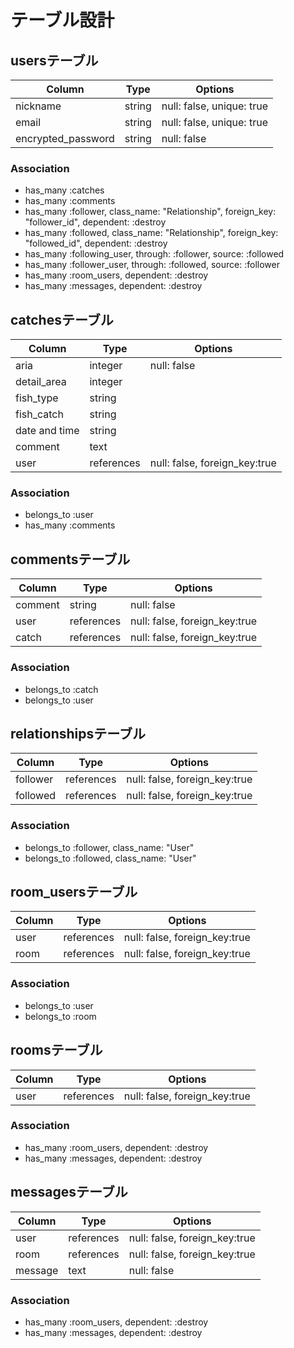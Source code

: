 # テーブル設計

## usersテーブル

|Column              |Type       |Options                    |
|--------------------|-----------|---------------------------|
|nickname            |string     |null: false, unique: true  |
|email               |string     |null: false, unique: true  |
|encrypted_password  |string     |null: false                |

### Association
- has_many :catches
- has_many :comments
- has_many :follower, class_name: "Relationship", foreign_key: "follower_id", dependent: :destroy
- has_many :followed, class_name: "Relationship", foreign_key: "followed_id", dependent: :destroy
- has_many :following_user, through: :follower, source: :followed
- has_many :follower_user, through: :followed, source: :follower
- has_many :room_users, dependent: :destroy
- has_many :messages, dependent: :destroy

## catchesテーブル

|Column         |Type       |Options                        |
|---------------|-----------|-------------------------------|
|aria           |integer    |null: false                    |
|detail_area    |integer    |                               |
|fish_type      |string     |                               |
|fish_catch     |string     |                               |
|date and time  |string     |                               |
|comment        |text       |                               |
|user           |references |null: false, foreign_key:true  |

### Association
- belongs_to :user
- has_many :comments

## commentsテーブル

|Column   |Type        |Options                        |
|---------|------------|-------------------------------|
|comment  |string      |null: false                    |
|user     |references  |null: false, foreign_key:true  |
|catch    |references  |null: false, foreign_key:true  |

### Association
- belongs_to :catch
- belongs_to :user

## relationshipsテーブル

|Column    |Type        |Options                        |
|----------|------------|-------------------------------|
|follower  |references  |null: false, foreign_key:true  |
|followed  |references  |null: false, foreign_key:true  |

### Association
- belongs_to :follower, class_name: "User"
- belongs_to :followed, class_name: "User"

## room_usersテーブル

|Column  |Type        |Options                        |
|--------|------------|-------------------------------|
|user    |references  |null: false, foreign_key:true  |
|room    |references  |null: false, foreign_key:true  |

### Association
- belongs_to :user
- belongs_to :room

## roomsテーブル

|Column  |Type        |Options                        |
|--------|------------|-------------------------------|
|user    |references  |null: false, foreign_key:true  |

### Association
- has_many :room_users, dependent: :destroy
- has_many :messages, dependent: :destroy

## messagesテーブル

|Column   |Type        |Options                        |
|---------|------------|-------------------------------|
|user     |references  |null: false, foreign_key:true  |
|room     |references  |null: false, foreign_key:true  |
|message  |text        |null: false                    |

### Association
- has_many :room_users, dependent: :destroy
- has_many :messages, dependent: :destroy